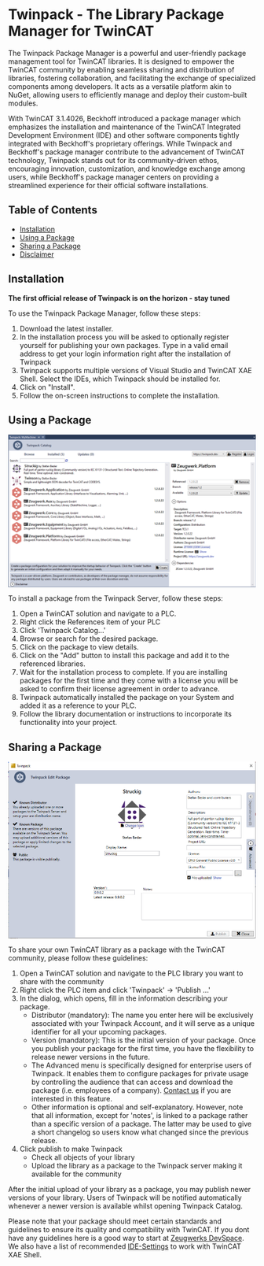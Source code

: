 # Twinpack - The Library Package Manager for TwinCAT

The Twinpack Package Manager is a powerful and user-friendly package management tool for TwinCAT libraries. It is designed to empower the TwinCAT community by enabling seamless sharing and distribution of libraries, fostering collaboration, and facilitating the exchange of specialized components among developers. It acts as a versatile platform akin to NuGet, allowing users to efficiently manage and deploy their custom-built modules.

With TwinCAT 3.1.4026, Beckhoff introduced a package manager which emphasizes the installation and maintenance of the TwinCAT Integrated Development Environment (IDE) and other software components tightly integrated with Beckhoff's proprietary offerings. While Twinpack and Beckhoff's package manager contribute to the advancement of TwinCAT technology, Twinpack stands out for its community-driven ethos, encouraging innovation, customization, and knowledge exchange among users, while Beckhoff's package manager centers on providing a streamlined experience for their official software installations.

## Table of Contents

- [Installation](#installation)
- [Using a Package](#using-a-package)
- [Sharing a Package](#sharing-a-package)
- [Disclaimer](#disclaimer)

## Installation

**The first official release of Twinpack is on the horizon - stay tuned**

To use the Twinpack Package Manager, follow these steps:

1. Download the latest installer.
2. In the installation process you will be asked to optionally register yourself for publishing your own packages. Type in a valid email address to get your login information right after the installation of Twinpack
3. Twinpack supports multiple versions of Visual Studio and TwinCAT XAE Shell. Select the IDEs, which Twinpack should be installed for.
4. Click on "Install".
5. Follow the on-screen instructions to complete the installation.

## Using a Package

<img align="center" src="/images/twinpack_catalog.png" width="800" />

To install a package from the Twinpack Server, follow these steps:

1. Open a TwinCAT solution and navigate to a PLC.
2. Right click the References item of your PLC
3. Click 'Twinpack Catalog...'
4. Browse or search for the desired package.
5. Click on the package to view details.
6. Click on the "Add" button to install this package and add it to the referenced libraries.
7. Wait for the installation process to complete. If you are installing packages for the first time and they come with a license you will be asked to confirm their license agreement in order to advance.
8. Twinpack automatically installed the package on your System and added it as a reference to your PLC.
9. Follow the library documentation or instructions to incorporate its functionality into your project.

## Sharing a Package

<img align="center" src="/images/twinpack_publish.png" width="800" />

To share your own TwinCAT library as a package with the TwinCAT community, please follow these guidelines:

1. Open a TwinCAT solution and navigate to the PLC library you want to share with the community
2. Right click the PLC item and click 'Twinpack' -> 'Publish ...'
3. In the dialog, which opens, fill in the information describing your package.
   - Distributor (mandatory): The name you enter here will be exclusively associated with your Twinpack Account, and it will serve as a unique identifier for all your upcoming packages.
   - Version (mandatory): This is the initial version of your package. Once you publish your package for the first time, you have the flexibility to release newer versions in the future.
   - The Advanced menu is specifically designed for enterprise users of Twinpack. It enables them to configure packages for private usage by controlling the audience that can access and download the package (i.e. employees of a company). [Contact us](mailto:info@zeugwerk.at) if you are interested in this feature.
   - Other information is optional and self-explanatory. However, note that all information, except for 'notes', is linked to a package rather than a specific version of a package. The latter may be used to give a short changelog so users know what changed since the previous release.
5. Click publish to make Twinpack
   - Check all objects of your library
   - Upload the library as a package to the Twinpack server making it available for the community
  
After the initial upload of your library as a package, you may publish newer versions of your library. Users of Twinpack will be notified automatically whenever a newer version is available whilst opening Twinpack Catalog.

Please note that your package should meet certain standards and guidelines to ensure its quality and compatibility with TwinCAT. If you dont have any guidelines here is a good way to start at [Zeugwerks DevSpace](https://doc.zeugwerk.dev/contribute/contribute_code.html). We also have a list of recommended [IDE-Settings](https://doc.zeugwerk.dev/contribute/recom_xae_settings.html) to work with TwinCAT XAE Shell.


